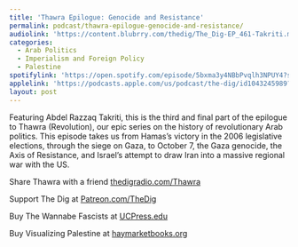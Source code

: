 ```yaml
---
title: 'Thawra Epilogue: Genocide and Resistance'
permalink: podcast/thawra-epilogue-genocide-and-resistance/
audiolink: 'https://content.blubrry.com/thedig/The_Dig-EP_461-Takriti.mp3'
categories:
  - Arab Politics
  - Imperialism and Foreign Policy
  - Palestine
spotifylink: 'https://open.spotify.com/episode/5bxma3y4NBbPvqlh3NPUY4?si=7681b39224894448'
applelink: 'https://podcasts.apple.com/us/podcast/the-dig/id1043245989?i=1000672763135'
layout: post
---
```


Featuring Abdel Razzaq Takriti, this is the third and final part of the epilogue to Thawra (Revolution), our epic series on the history of revolutionary Arab politics. This episode takes us from Hamas’s victory in the 2006 legislative elections, through the siege on Gaza, to October 7, the Gaza genocide, the Axis of Resistance, and Israel’s attempt to draw Iran into a massive regional war with the US.


Share Thawra with a friend [thedigradio.com/Thawra](thedigradio.com/Thawra)

Support The Dig at [Patreon.com/TheDig](Patreon.com/TheDig)

Buy The Wannabe Fascists at [UCPress.edu](UCPress.edu)

Buy Visualizing Palestine at [haymarketbooks.org](haymarketbooks.org)
